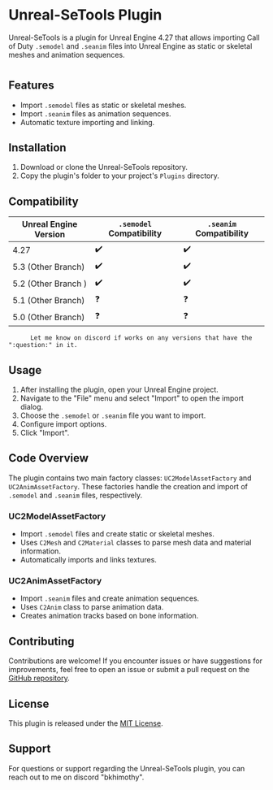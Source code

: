 # Unreal-SeTools Plugin

Unreal-SeTools is a plugin for Unreal Engine 4.27 that allows importing Call of Duty `.semodel` and `.seanim` files into Unreal Engine as static or skeletal meshes and animation sequences.


#
## Features

- Import `.semodel` files as static or skeletal meshes.
- Import `.seanim` files as animation sequences.
- Automatic texture importing and linking.

## Installation

1. Download or clone the Unreal-SeTools repository.
2. Copy the plugin's folder to your project's `Plugins` directory.


## Compatibility

| Unreal Engine Version | `.semodel` Compatibility | `.seanim` Compatibility |
|-----------------------|-------------------------|-------------------------|
| 4.27                                   | :heavy_check_mark:      | :heavy_check_mark:      |
| 5.3 (Other Branch)                  | :heavy_check_mark:      | :heavy_check_mark: 
| 5.2 (Other Branch )                  | :heavy_check_mark:      | :heavy_check_mark: 
| 5.1 (Other Branch)                  | :question:    | :question:
| 5.0 (Other Branch)                  | :question:     | :question:

          Let me know on discord if works on any versions that have the ":question:" in it. 
## Usage

1. After installing the plugin, open your Unreal Engine project.
2. Navigate to the "File" menu and select "Import" to open the import dialog.
3. Choose the `.semodel` or `.seanim` file you want to import.
4. Configure import options.
5. Click "Import".

## Code Overview

The plugin contains two main factory classes: `UC2ModelAssetFactory` and `UC2AnimAssetFactory`. These factories handle the creation and import of `.semodel` and `.seanim` files, respectively.

### UC2ModelAssetFactory

- Import `.semodel` files and create static or skeletal meshes.
- Uses `C2Mesh` and `C2Material` classes to parse mesh data and material information.
- Automatically imports and links textures.

### UC2AnimAssetFactory

- Import `.seanim` files and create animation sequences.
- Uses `C2Anim` class to parse animation data.
- Creates animation tracks based on bone information.

## Contributing

Contributions are welcome! If you encounter issues or have suggestions for improvements, feel free to open an issue or submit a pull request on the [GitHub repository](https://github.com/djhaled/Unreal-SeTools).

## License

This plugin is released under the [MIT License](https://opensource.org/licenses/MIT).

## Support

For questions or support regarding the Unreal-SeTools plugin, you can reach out to me on discord "bkhimothy". 

